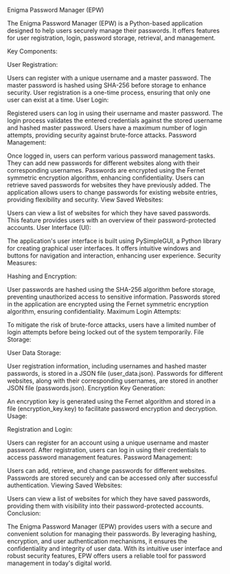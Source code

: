 Enigma Password Manager (EPW)

The Enigma Password Manager (EPW) is a Python-based application designed to help users securely manage their passwords. It offers features for user registration, login, password storage, retrieval, and management.

Key Components:

User Registration:

Users can register with a unique username and a master password.
The master password is hashed using SHA-256 before storage to enhance security.
User registration is a one-time process, ensuring that only one user can exist at a time.
User Login:

Registered users can log in using their username and master password.
The login process validates the entered credentials against the stored username and hashed master password.
Users have a maximum number of login attempts, providing security against brute-force attacks.
Password Management:

Once logged in, users can perform various password management tasks.
They can add new passwords for different websites along with their corresponding usernames.
Passwords are encrypted using the Fernet symmetric encryption algorithm, enhancing confidentiality.
Users can retrieve saved passwords for websites they have previously added.
The application allows users to change passwords for existing website entries, providing flexibility and security.
View Saved Websites:

Users can view a list of websites for which they have saved passwords.
This feature provides users with an overview of their password-protected accounts.
User Interface (UI):

The application's user interface is built using PySimpleGUI, a Python library for creating graphical user interfaces.
It offers intuitive windows and buttons for navigation and interaction, enhancing user experience.
Security Measures:

Hashing and Encryption:

User passwords are hashed using the SHA-256 algorithm before storage, preventing unauthorized access to sensitive information.
Passwords stored in the application are encrypted using the Fernet symmetric encryption algorithm, ensuring confidentiality.
Maximum Login Attempts:

To mitigate the risk of brute-force attacks, users have a limited number of login attempts before being locked out of the system temporarily.
File Storage:

User Data Storage:

User registration information, including usernames and hashed master passwords, is stored in a JSON file (user_data.json).
Passwords for different websites, along with their corresponding usernames, are stored in another JSON file (passwords.json).
Encryption Key Generation:

An encryption key is generated using the Fernet algorithm and stored in a file (encryption_key.key) to facilitate password encryption and decryption.
Usage:

Registration and Login:

Users can register for an account using a unique username and master password.
After registration, users can log in using their credentials to access password management features.
Password Management:

Users can add, retrieve, and change passwords for different websites.
Passwords are stored securely and can be accessed only after successful authentication.
Viewing Saved Websites:

Users can view a list of websites for which they have saved passwords, providing them with visibility into their password-protected accounts.
Conclusion:

The Enigma Password Manager (EPW) provides users with a secure and convenient solution for managing their passwords.
By leveraging hashing, encryption, and user authentication mechanisms, it ensures the confidentiality and integrity of user data.
With its intuitive user interface and robust security features, EPW offers users a reliable tool for password management in today's digital world.
